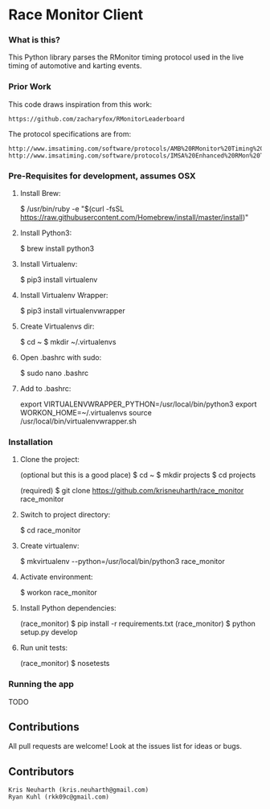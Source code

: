# Race Monitor Client

### What is this?

This Python library parses the RMonitor timing protocol used in the live timing of automotive and karting events.


### Prior Work

This code draws inspiration from this work:

    https://github.com/zacharyfox/RMonitorLeaderboard
    
The protocol specifications are from:

    http://www.imsatiming.com/software/protocols/AMB%20RMonitor%20Timing%20Protocol.pdf
    http://www.imsatiming.com/software/protocols/IMSA%20Enhanced%20RMon%20Timing%20Protocol%20v1.03.pdf
    

### Pre-Requisites for development, assumes OSX

1) Install Brew:

	$ /usr/bin/ruby -e "$(curl -fsSL https://raw.githubusercontent.com/Homebrew/install/master/install)"

2) Install Python3:

	$ brew install python3

3) Install Virtualenv:

	$ pip3 install virtualenv

4) Install Virtualenv Wrapper:

	$ pip3 install virtualenvwrapper

5) Create Virtualenvs dir:

    $ cd ~
	$ mkdir ~/.virtualenvs

6) Open .bashrc with sudo:

	$ sudo nano .bashrc

7) Add to .bashrc:

	export VIRTUALENVWRAPPER_PYTHON=/usr/local/bin/python3
	export WORKON_HOME=~/.virtualenvs
	source /usr/local/bin/virtualenvwrapper.sh


### Installation

1) Clone the project:

    (optional but this is a good place)
    $ cd ~
    $ mkdir projects
    $ cd projects

    (required)
	$ git clone https://github.com/krisneuharth/race_monitor race_monitor

2) Switch to project directory:

	$ cd race_monitor

3) Create virtualenv:

	$ mkvirtualenv --python=/usr/local/bin/python3 race_monitor

4) Activate environment:

	$ workon race_monitor

5) Install Python dependencies:

	(race_monitor) $ pip install -r requirements.txt
	(race_monitor) $ python setup.py develop

6) Run unit tests:

    (race_monitor) $ nosetests
    
    
### Running the app

TODO


## Contributions

All pull requests are welcome! Look at the issues list for ideas or bugs.


## Contributors

    Kris Neuharth (kris.neuharth@gmail.com)
    Ryan Kuhl (rkk09c@gmail.com)
